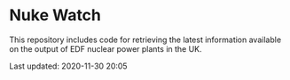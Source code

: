 # Nuke Watch

This repository includes code for retrieving the latest information available on the output of EDF nuclear power plants in the UK.

Last updated: 2020-11-30 20:05